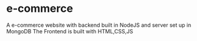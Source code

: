 # e-commerce
A e-commerce website with backend built in NodeJS and server set up in MongoDB
The Frontend is built with HTML,CSS,JS
